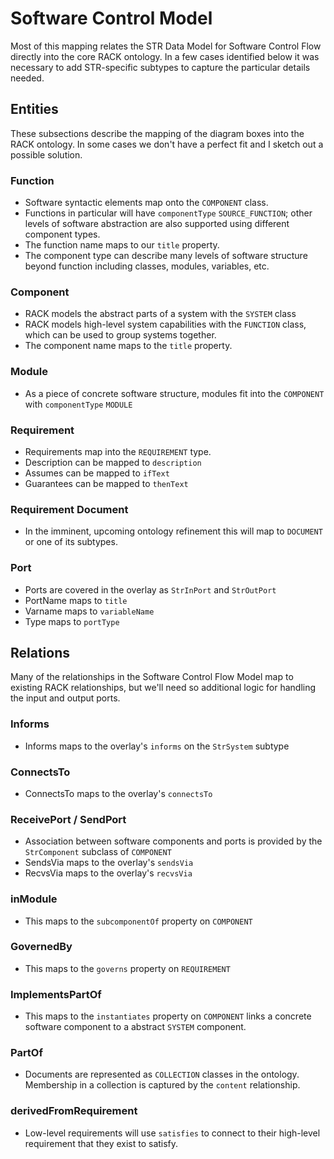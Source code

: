 # Software Control Model

Most of this mapping relates the STR Data Model for Software Control Flow directly into the core RACK ontology. In a few cases identified below it was necessary to add STR-specific subtypes to capture the particular details needed.

## Entities
These subsections describe the mapping of the diagram boxes into the RACK ontology. In some cases we don't have a perfect fit and I sketch out a possible solution.

### Function
- Software syntactic elements map onto the `COMPONENT` class.
- Functions in particular will have `componentType` `SOURCE_FUNCTION`; other levels of software abstraction are also supported using different component types.
- The function name maps to our `title` property.
- The component type can describe many levels of software structure beyond function including classes, modules, variables, etc.

### Component
- RACK models the abstract parts of a system with the `SYSTEM` class
- RACK models high-level system capabilities with the `FUNCTION` class, which can be used to group systems together.
- The component name maps to the `title` property.

### Module
- As a piece of concrete software structure, modules fit into the `COMPONENT` with `componentType` `MODULE`

### Requirement
- Requirements map into the `REQUIREMENT` type.
- Description can be mapped to `description`
- Assumes can be mapped to `ifText`
- Guarantees can be mapped to `thenText`

### Requirement Document
- In the imminent, upcoming ontology refinement this will map to `DOCUMENT` or one of its subtypes.

### Port
- Ports are covered in the overlay as `StrInPort` and `StrOutPort`
- PortName maps to `title`
- Varname maps to `variableName`
- Type maps to `portType`

## Relations
Many of the relationships in the Software Control Flow Model map to existing RACK relationships, but we'll need so additional logic for handling the input and output ports.

### Informs
- Informs maps to the overlay's `informs` on the `StrSystem` subtype

### ConnectsTo
- ConnectsTo maps to the overlay's `connectsTo`

### ReceivePort / SendPort
- Association between software components and ports is provided by the `StrComponent` subclass of `COMPONENT`
- SendsVia maps to the overlay's `sendsVia`
- RecvsVia maps to the overlay's `recvsVia`

### inModule
- This maps to the `subcomponentOf` property on `COMPONENT` 

### GovernedBy
- This maps to the `governs` property on `REQUIREMENT`

### ImplementsPartOf
- This maps to the `instantiates` property on `COMPONENT` links a concrete software component to a abstract `SYSTEM` component.

### PartOf
- Documents are represented as `COLLECTION` classes in the ontology. Membership in a collection is captured by the `content` relationship.

### derivedFromRequirement
- Low-level requirements will use `satisfies` to connect to their high-level requirement that they exist to satisfy.